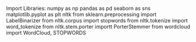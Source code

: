 Import Libraries:
numpy as np
pandas as pd
seaborn as sns
matplotlib.pyplot as plt
nltk
from sklearn.preprocessing import LabelBinarizer
from nltk.corpus import stopwords
from nltk.tokenize import word_tokenize
from nltk.stem.porter importt PorterStemmer
from wordcloud import WordCloud, STOPWORDS

